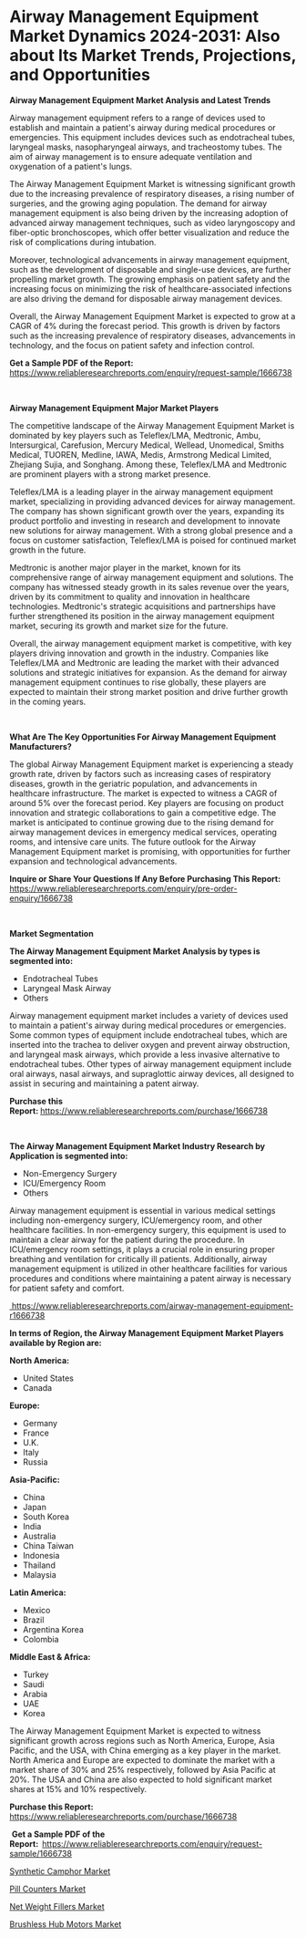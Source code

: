 <p><h1>Airway Management Equipment Market Dynamics 2024-2031: Also about Its Market Trends, Projections, and Opportunities</h1></p><p><strong>Airway Management Equipment Market Analysis and Latest Trends</strong></p>
<p><p>Airway management equipment refers to a range of devices used to establish and maintain a patient's airway during medical procedures or emergencies. This equipment includes devices such as endotracheal tubes, laryngeal masks, nasopharyngeal airways, and tracheostomy tubes. The aim of airway management is to ensure adequate ventilation and oxygenation of a patient's lungs.</p><p>The Airway Management Equipment Market is witnessing significant growth due to the increasing prevalence of respiratory diseases, a rising number of surgeries, and the growing aging population. The demand for airway management equipment is also being driven by the increasing adoption of advanced airway management techniques, such as video laryngoscopy and fiber-optic bronchoscopes, which offer better visualization and reduce the risk of complications during intubation.</p><p>Moreover, technological advancements in airway management equipment, such as the development of disposable and single-use devices, are further propelling market growth. The growing emphasis on patient safety and the increasing focus on minimizing the risk of healthcare-associated infections are also driving the demand for disposable airway management devices.</p><p>Overall, the Airway Management Equipment Market is expected to grow at a CAGR of 4% during the forecast period. This growth is driven by factors such as the increasing prevalence of respiratory diseases, advancements in technology, and the focus on patient safety and infection control.</p></p>
<p><strong>Get a Sample PDF of the Report:&nbsp;</strong> <a href="https://www.reliableresearchreports.com/enquiry/request-sample/1666738">https://www.reliableresearchreports.com/enquiry/request-sample/1666738</a></p>
<p>&nbsp;</p>
<p><strong>Airway Management Equipment Major Market Players</strong></p>
<p><p>The competitive landscape of the Airway Management Equipment Market is dominated by key players such as Teleflex/LMA, Medtronic, Ambu, Intersurgical, Carefusion, Mercury Medical, Wellead, Unomedical, Smiths Medical, TUOREN, Medline, IAWA, Medis, Armstrong Medical Limited, Zhejiang Sujia, and Songhang. Among these, Teleflex/LMA and Medtronic are prominent players with a strong market presence.</p><p>Teleflex/LMA is a leading player in the airway management equipment market, specializing in providing advanced devices for airway management. The company has shown significant growth over the years, expanding its product portfolio and investing in research and development to innovate new solutions for airway management. With a strong global presence and a focus on customer satisfaction, Teleflex/LMA is poised for continued market growth in the future.</p><p>Medtronic is another major player in the market, known for its comprehensive range of airway management equipment and solutions. The company has witnessed steady growth in its sales revenue over the years, driven by its commitment to quality and innovation in healthcare technologies. Medtronic's strategic acquisitions and partnerships have further strengthened its position in the airway management equipment market, securing its growth and market size for the future.</p><p>Overall, the airway management equipment market is competitive, with key players driving innovation and growth in the industry. Companies like Teleflex/LMA and Medtronic are leading the market with their advanced solutions and strategic initiatives for expansion. As the demand for airway management equipment continues to rise globally, these players are expected to maintain their strong market position and drive further growth in the coming years.</p></p>
<p>&nbsp;</p>
<p><strong>What Are The Key Opportunities For Airway Management Equipment Manufacturers?</strong></p>
<p><p>The global Airway Management Equipment market is experiencing a steady growth rate, driven by factors such as increasing cases of respiratory diseases, growth in the geriatric population, and advancements in healthcare infrastructure. The market is expected to witness a CAGR of around 5% over the forecast period. Key players are focusing on product innovation and strategic collaborations to gain a competitive edge. The market is anticipated to continue growing due to the rising demand for airway management devices in emergency medical services, operating rooms, and intensive care units. The future outlook for the Airway Management Equipment market is promising, with opportunities for further expansion and technological advancements.</p></p>
<p><strong>Inquire or Share Your Questions If Any Before Purchasing This Report:</strong> <a href="https://www.reliableresearchreports.com/enquiry/pre-order-enquiry/1666738">https://www.reliableresearchreports.com/enquiry/pre-order-enquiry/1666738</a></p>
<p>&nbsp;</p>
<p><strong>Market Segmentation</strong></p>
<p><strong>The Airway Management Equipment Market Analysis by types is segmented into:</strong></p>
<p><ul><li>Endotracheal Tubes</li><li>Laryngeal Mask Airway</li><li>Others</li></ul></p>
<p><p>Airway management equipment market includes a variety of devices used to maintain a patient's airway during medical procedures or emergencies. Some common types of equipment include endotracheal tubes, which are inserted into the trachea to deliver oxygen and prevent airway obstruction, and laryngeal mask airways, which provide a less invasive alternative to endotracheal tubes. Other types of airway management equipment include oral airways, nasal airways, and supraglottic airway devices, all designed to assist in securing and maintaining a patent airway.</p></p>
<p><strong>Purchase this Report:&nbsp;</strong><a href="https://www.reliableresearchreports.com/purchase/1666738">https://www.reliableresearchreports.com/purchase/1666738</a></p>
<p>&nbsp;</p>
<p><strong>The Airway Management Equipment Market Industry Research by Application is segmented into:</strong></p>
<p><ul><li>Non-Emergency Surgery</li><li>ICU/Emergency Room</li><li>Others</li></ul></p>
<p><p>Airway management equipment is essential in various medical settings including non-emergency surgery, ICU/emergency room, and other healthcare facilities. In non-emergency surgery, this equipment is used to maintain a clear airway for the patient during the procedure. In ICU/emergency room settings, it plays a crucial role in ensuring proper breathing and ventilation for critically ill patients. Additionally, airway management equipment is utilized in other healthcare facilities for various procedures and conditions where maintaining a patent airway is necessary for patient safety and comfort.</p></p>
<p><a href="https://www.reliableresearchreports.com/airway-management-equipment-r1666738">&nbsp;https://www.reliableresearchreports.com/airway-management-equipment-r1666738</a></p>
<p><strong>In terms of Region, the Airway Management Equipment Market Players available by Region are:</strong></p>
<p>
    <p> <strong> North America: </strong>
        <ul>
            <li>United States</li>
            <li>Canada</li>
        </ul>
        </p> 
    <p> <strong> Europe: </strong>
        <ul>
            <li>Germany</li>
            <li>France</li>
            <li>U.K.</li>
            <li>Italy</li>
            <li>Russia</li>
        </ul>
        </p> 
    <p> <strong> Asia-Pacific: </strong>
        <ul>
            <li>China</li>
            <li>Japan</li>
            <li>South Korea</li>
            <li>India</li>
            <li>Australia</li>
            <li>China Taiwan</li>
            <li>Indonesia</li>
            <li>Thailand</li>
            <li>Malaysia</li>
        </ul>
        </p> 
    <p> <strong> Latin America: </strong>
        <ul>
            <li>Mexico</li>
            <li>Brazil</li>
            <li>Argentina Korea</li>
            <li>Colombia</li>
        </ul>
        </p> 
    <p> <strong> Middle East & Africa: </strong>
        <ul>
            <li>Turkey</li>
            <li>Saudi</li>
            <li>Arabia</li>
            <li>UAE</li>
            <li>Korea</li>
        </ul>
    </p>
    </p>
<p><p>The Airway Management Equipment Market is expected to witness significant growth across regions such as North America, Europe, Asia Pacific, and the USA, with China emerging as a key player in the market. North America and Europe are expected to dominate the market with a market share of 30% and 25% respectively, followed by Asia Pacific at 20%. The USA and China are also expected to hold significant market shares at 15% and 10% respectively.</p></p>
<p><strong>Purchase this Report: </strong><a href="https://www.reliableresearchreports.com/purchase/1666738">https://www.reliableresearchreports.com/purchase/1666738</a></p>
<p>&nbsp;<strong>Get a Sample PDF of the Report:&nbsp;&nbsp;</strong><a href="https://www.reliableresearchreports.com/enquiry/request-sample/1666738">https://www.reliableresearchreports.com/enquiry/request-sample/1666738</a></p>
<p><strong></strong></p>
<p><p><a href="https://github.com/shotows/Market-Research-Report-List-2/blob/main/synthetic-camphor-market.md">Synthetic Camphor Market</a></p><p><a href="https://www.linkedin.com/pulse/pill-counters-market-insight-trends-growth-forecasted-from-2024-c0dye">Pill Counters Market</a></p><p><a href="https://www.linkedin.com/pulse/net-weight-fillersnbspmarket-focuses-market-share-size-okamf">Net Weight Fillers Market</a></p><p><a href="https://github.com/beatblasta/Market-Research-Report-List-3/blob/main/brushless-hub-motors-market.md">Brushless Hub Motors Market</a></p></p>